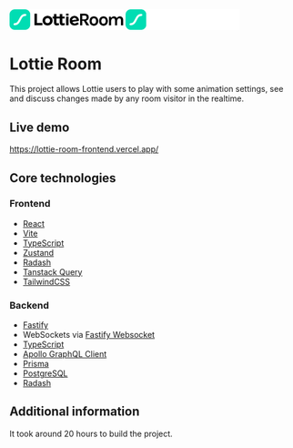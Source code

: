 <img src="./logo_light.svg#gh-light-mode-only" alt="logo" width="200" />
<img src="./logo_dark.svg#gh-dark-mode-only" alt="logo" width="200" />

# Lottie Room

This project allows Lottie users to play with some animation settings, see and discuss changes made by any room visitor in the realtime.

## Live demo

https://lottie-room-frontend.vercel.app/

## Core technologies

### Frontend

- [React](https://react.dev/)
- [Vite](https://vitejs.dev/)
- [TypeScript](https://www.typescriptlang.org/)
- [Zustand](https://github.com/pmndrs/zustand)
- [Radash](https://radash-docs.vercel.app/docs/getting-started)
- [Tanstack Query](https://tanstack.com/query/latest)
- [TailwindCSS](https://tailwindcss.com/)

### Backend

- [Fastify](https://fastify.dev/)
- WebSockets via [Fastify Websocket](https://github.com/fastify/fastify-websocket)
- [TypeScript](https://www.typescriptlang.org/)
- [Apollo GraphQL Client](https://www.apollographql.com/)
- [Prisma](https://www.prisma.io/)
- [PostgreSQL](https://www.postgresql.org/)
- [Radash](https://radash-docs.vercel.app/docs/getting-started)

## Additional information

It took around 20 hours to build the project.
